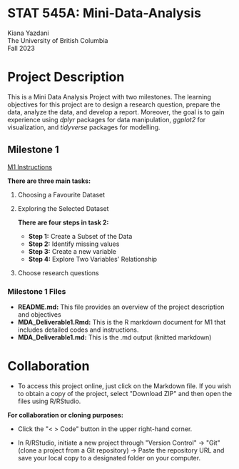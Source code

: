# STAT 545A: Mini-Data-Analysis

Kiana Yazdani\
The University of British Columbia\
Fall 2023

# Project Description

This is a Mini Data Analysis Project with two milestones. The learning objectives for this project are to design a research question, prepare the data, analyze the data, and develop a report. Moreover, the goal is to gain experience using _dplyr_ packages for data manipulation, _ggplot2_ for visualization, and _tidyverse_ packages for modelling.

## **Milestone 1**

[M1 Instructions](https://stat545.stat.ubc.ca/mini-project/mini-project-1/)

**There are three main tasks:**

1.  Choosing a Favourite Dataset

2.  Exploring the Selected Dataset

    **There are four steps in task 2:**

    -   **Step 1:** Create a Subset of the Data
    -   **Step 2:** Identify missing values
    -   **Step 3:** Create a new variable
    -   **Step 4:** Explore Two Variables' Relationship

3.  Choose research questions

### **Milestone 1 Files**

-   **README.md:** This file provides an overview of the project description and objectives
-   **MDA_Deliverable1.Rmd:** This is the R markdown document for M1 that includes detailed codes and instructions.
-   **MDA_Deliverable1.md:** This is the .md output (knitted markdown)

# Collaboration

-   To access this project online, just click on the Markdown file. If you wish to obtain a copy of the project, select "Download ZIP" and then open the files using R/RStudio.

**For collaboration or cloning purposes:**

-   Click the "\< \> Code" button in the upper right-hand corner.

-   In R/RStudio, initiate a new project through "Version Control" -\> "Git" (clone a project from a Git repository) -\> Paste the repository URL and save your local copy to a designated folder on your computer.
